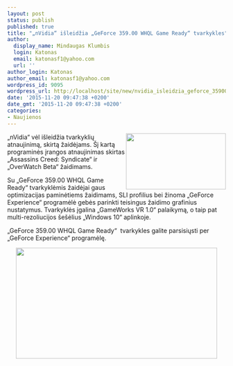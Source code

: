 ```yaml
---
layout: post
status: publish
published: true
title: "„nVidia“ išleidžia „GeForce 359.00 WHQL Game Ready“ tvarkykles"
author:
  display_name: Mindaugas Klumbis
  login: Katonas
  email: katonasf1@yahoo.com
  url: ''
author_login: Katonas
author_email: katonasf1@yahoo.com
wordpress_id: 9095
wordpress_url: http://localhost/site/new/nvidia_isleidzia_geforce_35900_whql_game_ready_tvarkykles/
date: '2015-11-20 09:47:38 +0200'
date_gmt: '2015-11-20 09:47:38 +0200'
categories:
- Naujienos
---
```

<p>
	<img alt="" src="http://technews.lt/userfiles/190a(1).jpg" style="width: 230px; height: 129px; float: right;" />&bdquo;nVidia&ldquo; vėl i&scaron;leidžia tvarkyklių atnaujinimą, skirtą žaidėjams. &Scaron;į kartą programinės įrangos atnaujinimas skirtas &bdquo;Assassins Creed: Syndicate&ldquo; ir &bdquo;OverWatch Beta&ldquo; žaidimams.</p>
<p>
	Su &bdquo;GeForce 359.00 WHQL Game Ready&ldquo; tvarkyklėmis žaidėjai gaus optimizacijas paminėtiems žaidimams, SLI profilius bei žinoma &bdquo;GeForce Experience&ldquo; programėlė gebės parinkti teisingus žaidimo grafinius nustatymus. Tvarkyklės įgalina &bdquo;GameWorks VR 1.0&ldquo; palaikymą, o taip pat multi-rezoliucijos &scaron;e&scaron;ėlius &bdquo;Windows 10&ldquo; aplinkoje.</p>
<p>
	&bdquo;GeForce 359.00 WHQL Game Ready&ldquo; &nbsp;tvarkykles galite parsisiųsti per &bdquo;GeForce Experience&ldquo; programėlę. &nbsp;</p>
<p style="text-align: center;">
	<img alt="" src="http://technews.lt/userfiles/190b.jpg" style="width: 464px; height: 255px;" /></p>
